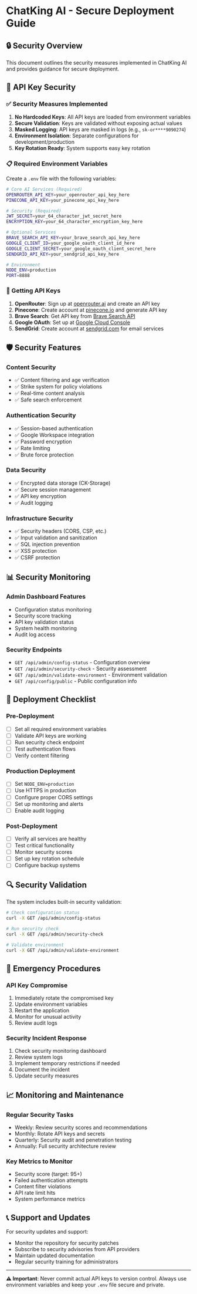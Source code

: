 # ChatKing AI - Secure Deployment Guide

## 🔒 Security Overview

This document outlines the security measures implemented in ChatKing AI and provides guidance for secure deployment.

## 🔐 API Key Security

### ✅ Security Measures Implemented

1. **No Hardcoded Keys**: All API keys are loaded from environment variables
2. **Secure Validation**: Keys are validated without exposing actual values
3. **Masked Logging**: API keys are masked in logs (e.g., `sk-or****9090274`)
4. **Environment Isolation**: Separate configurations for development/production
5. **Key Rotation Ready**: System supports easy key rotation

### 📋 Required Environment Variables

Create a `.env` file with the following variables:

```bash
# Core AI Services (Required)
OPENROUTER_API_KEY=your_openrouter_api_key_here
PINECONE_API_KEY=your_pinecone_api_key_here

# Security (Required)
JWT_SECRET=your_64_character_jwt_secret_here
ENCRYPTION_KEY=your_64_character_encryption_key_here

# Optional Services
BRAVE_SEARCH_API_KEY=your_brave_search_api_key_here
GOOGLE_CLIENT_ID=your_google_oauth_client_id_here
GOOGLE_CLIENT_SECRET=your_google_oauth_client_secret_here
SENDGRID_API_KEY=your_sendgrid_api_key_here

# Environment
NODE_ENV=production
PORT=8888
```

### 🔧 Getting API Keys

1. **OpenRouter**: Sign up at [openrouter.ai](https://openrouter.ai) and create an API key
2. **Pinecone**: Create account at [pinecone.io](https://pinecone.io) and generate API key
3. **Brave Search**: Get API key from [Brave Search API](https://api.search.brave.com)
4. **Google OAuth**: Set up at [Google Cloud Console](https://console.cloud.google.com)
5. **SendGrid**: Create account at [sendgrid.com](https://sendgrid.com) for email services

## 🛡️ Security Features

### Content Security

- ✅ Content filtering and age verification
- ✅ Strike system for policy violations
- ✅ Real-time content analysis
- ✅ Safe search enforcement

### Authentication Security

- ✅ Session-based authentication
- ✅ Google Workspace integration
- ✅ Password encryption
- ✅ Rate limiting
- ✅ Brute force protection

### Data Security

- ✅ Encrypted data storage (CK-Storage)
- ✅ Secure session management
- ✅ API key encryption
- ✅ Audit logging

### Infrastructure Security

- ✅ Security headers (CORS, CSP, etc.)
- ✅ Input validation and sanitization
- ✅ SQL injection prevention
- ✅ XSS protection
- ✅ CSRF protection

## 📊 Security Monitoring

### Admin Dashboard Features

- Configuration status monitoring
- Security score tracking
- API key validation status
- System health monitoring
- Audit log access

### Security Endpoints

- `GET /api/admin/config-status` - Configuration overview
- `GET /api/admin/security-check` - Security assessment
- `GET /api/admin/validate-environment` - Environment validation
- `GET /api/config/public` - Public configuration info

## 🚀 Deployment Checklist

### Pre-Deployment

- [ ] Set all required environment variables
- [ ] Validate API keys are working
- [ ] Run security check endpoint
- [ ] Test authentication flows
- [ ] Verify content filtering

### Production Deployment

- [ ] Set `NODE_ENV=production`
- [ ] Use HTTPS in production
- [ ] Configure proper CORS settings
- [ ] Set up monitoring and alerts
- [ ] Enable audit logging

### Post-Deployment

- [ ] Verify all services are healthy
- [ ] Test critical functionality
- [ ] Monitor security scores
- [ ] Set up key rotation schedule
- [ ] Configure backup systems

## 🔍 Security Validation

The system includes built-in security validation:

```bash
# Check configuration status
curl -X GET /api/admin/config-status

# Run security check
curl -X GET /api/admin/security-check

# Validate environment
curl -X GET /api/admin/validate-environment
```

## 🚨 Emergency Procedures

### API Key Compromise

1. Immediately rotate the compromised key
2. Update environment variables
3. Restart the application
4. Monitor for unusual activity
5. Review audit logs

### Security Incident Response

1. Check security monitoring dashboard
2. Review system logs
3. Implement temporary restrictions if needed
4. Document the incident
5. Update security measures

## 📈 Monitoring and Maintenance

### Regular Security Tasks

- Weekly: Review security scores and recommendations
- Monthly: Rotate API keys and secrets
- Quarterly: Security audit and penetration testing
- Annually: Full security architecture review

### Key Metrics to Monitor

- Security score (target: 95+)
- Failed authentication attempts
- Content filter violations
- API rate limit hits
- System performance metrics

## 📞 Support and Updates

For security updates and support:

- Monitor the repository for security patches
- Subscribe to security advisories from API providers
- Maintain updated documentation
- Regular security training for administrators

---

**⚠️ Important**: Never commit actual API keys to version control. Always use environment variables and keep your `.env` file secure and private.
